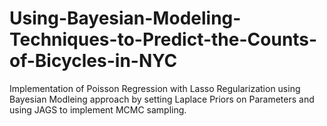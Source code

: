 # Using-Bayesian-Modeling-Techniques-to-Predict-the-Counts-of-Bicycles-in-NYC
Implementation of Poisson Regression with Lasso Regularization using Bayesian Modleing approach by setting Laplace Priors on Parameters and using JAGS to implement MCMC sampling.

